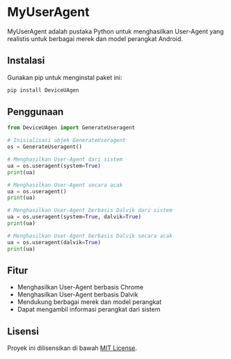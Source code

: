# MyUserAgent

MyUserAgent adalah pustaka Python untuk menghasilkan User-Agent yang realistis untuk berbagai merek dan model perangkat Android.

## Instalasi

Gunakan pip untuk menginstal paket ini:
```sh
pip install DeviceUAgen
```

## Penggunaan

```python
from DeviceUAgen import GenerateUseragent

# Inisialisasi objek GenerateUseragent
os = GenerateUseragent()

# Menghasilkan User-Agent dari sistem
ua = os.useragent(system=True)
print(ua)

# Menghasilkan User-Agent secara acak
ua = os.useragent()
print(ua)

# Menghasilkan User-Agent berbasis Dalvik dari sistem
ua = os.useragent(system=True, dalvik=True)
print(ua)

# Menghasilkan User-Agent berbasis Dalvik secara acak
ua = os.useragent(dalvik=True)
print(ua)
```

## Fitur
- Menghasilkan User-Agent berbasis Chrome
- Menghasilkan User-Agent berbasis Dalvik
- Mendukung berbagai merek dan model perangkat
- Dapat mengambil informasi perangkat dari sistem

## Lisensi

Proyek ini dilisensikan di bawah [MIT License](LICENSE).